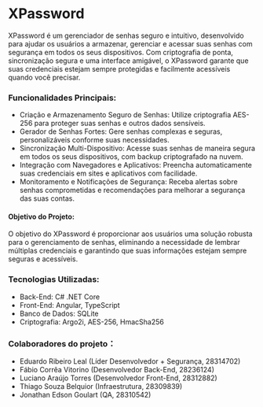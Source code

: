 # XPassword

XPassword é um gerenciador de senhas seguro e intuitivo, desenvolvido para ajudar os usuários a armazenar, gerenciar e acessar suas senhas com segurança em todos os seus dispositivos. Com criptografia de ponta, sincronização segura e uma interface amigável, o XPassword garante que suas credenciais estejam sempre protegidas e facilmente acessíveis quando você precisar.

### Funcionalidades Principais:
- Criação e Armazenamento Seguro de Senhas: Utilize criptografia AES-256 para proteger suas senhas e outros dados sensíveis.
- Gerador de Senhas Fortes: Gere senhas complexas e seguras, personalizáveis conforme suas necessidades.
- Sincronização Multi-Dispositivo: Acesse suas senhas de maneira segura em todos os seus dispositivos, com backup criptografado na nuvem.
- Integração com Navegadores e Aplicativos: Preencha automaticamente suas credenciais em sites e aplicativos com facilidade.
- Monitoramento e Notificações de Segurança: Receba alertas sobre senhas comprometidas e recomendações para melhorar a segurança das suas contas.

#### Objetivo do Projeto:

O objetivo do XPassword é proporcionar aos usuários uma solução robusta para o gerenciamento de senhas, eliminando a necessidade de lembrar múltiplas credenciais e garantindo que suas informações estejam sempre seguras e acessíveis.

### Tecnologias Utilizadas:
 - Back-End: C# .NET Core
 - Front-End: Angular, TypeScript
 - Banco de Dados: SQLite
 - Criptografia: Argo2i, AES-256, HmacSha256
  
### Colaboradores do projeto：
- Eduardo Ribeiro Leal (Líder Desenvolvedor + Segurança, 28314702)
- Fábio Corrêa Vitorino (Desenvolvedor Back-End, 28236124)
- Luciano Araújo Torres (Desenvolvedor Front-End, 28312882)
- Thiago Souza Belquior (Infraestrutura, 28309839)
- Jonathan Edson Goulart (QA, 28310542)
